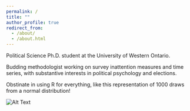```yaml
---
permalink: /
title: ""
author_profile: true
redirect_from: 
  - /about/
  - /about.html
---
```


<p> <font color="#56018D"> <i class="fa fa-cat"></i></font> Political Science Ph.D. student at the University of Western Ontario. </p>

Budding methodologist working on survey inattention measures and time series, with substantive interests in political psychology and elections. 

Obstinate in using R for everything, like this representation of 1000 draws from a normal distribution! <font color="#56018D"> <i class="fa fa-kiwi-bird"></i></font>

![Alt Text](images/normaldistri_anim.gif)